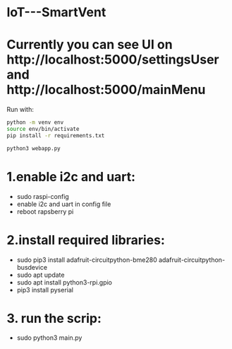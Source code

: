 # IoT---SmartVent

# Currently you can see UI on http://localhost:5000/settingsUser and http://localhost:5000/mainMenu


Run with:
```bash
python -m venv env
source env/bin/activate
pip install -r requirements.txt

python3 webapp.py
```


# 1.enable i2c and uart: <br>
- sudo raspi-config <br>
- enable i2c and uart in config file <br>
- reboot rapsberry pi<br>

# 2.install required libraries: <br>
- sudo pip3 install adafruit-circuitpython-bme280 adafruit-circuitpython-busdevice
- sudo apt update
- sudo apt install python3-rpi.gpio
- pip3 install pyserial

# 3. run the scrip:
- sudo python3 main.py



